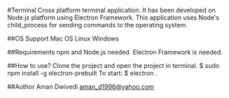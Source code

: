 #Terminal
Cross platform terminal application. It has been developed on Node.js platform using Electron Framework. This application uses Node's child_process for sending commands to the operating system.

##OS Support
Mac OS
Linux
Windows

##Requirements
npm and Node.js needed.
Electron Framework is needed.

##How to use?
Clone the project and open the project in terminal.
$ sudo npm install -g electron-prebuilt
To start: $ electron .

##Author
Aman Dwivedi <aman_d1996@yahoo.com>